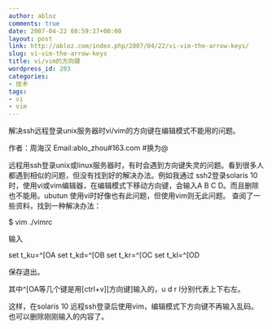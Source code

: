 ```yaml
---
author: abloz
comments: true
date: 2007-04-22 08:59:27+00:00
layout: post
link: http://abloz.com/index.php/2007/04/22/vi-vim-the-arrow-keys/
slug: vi-vim-the-arrow-keys
title: vi/vim的方向键
wordpress_id: 203
categories:
- 技术
tags:
- vi
- vim
---
```


解决ssh远程登录unix服务器时vi/vim的方向键在编辑模式不能用的问题。

作者：周海汉 Email:ablo_zhou#163.com #换为@

远程用ssh登录unix或linux服务器时，有时会遇到方向键失灵的问题。看到很多人都遇到相似的问题，但没有找到好的解决办法。例如我通过 ssh2登录solaris 10时，使用vi或vim编辑器，在编辑模式下移动方向键，会输入A B C D。而且删除也不能用。ubutun  使用vi时好像也有此问题，但使用vim则无此问题。 查阅了一些资料，找到一种解决办法：

$ vim ./vimrc

输入

set t_ku=^[OA
set t_kd=^[OB
set  t_kr=^[OC
set t_kl=^[OD 

保存退出。

其中^[OA等几个键是用[ctrl+v][方向键]输入的，u d r  l分别代表上下右左。

这样，在solaris 10  远程ssh登录后使用vim，编辑模式下方向键不再输入乱码。也可以删除刚刚输入的内容了。
